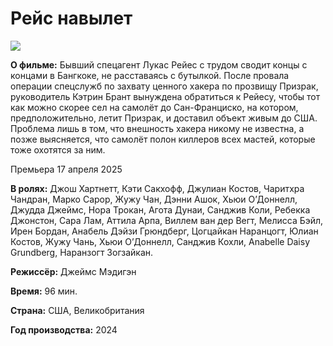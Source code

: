 # Рейс навылет
![](https://github.com/user-attachments/assets/4e14c4c7-87db-45ed-a276-24db93a7cd37)

**О фильме:** Бывший спецагент Лукас Рейес с трудом сводит концы с концами в Бангкоке, не расставаясь с бутылкой. После провала операции спецслужб по захвату ценного хакера по прозвищу Призрак, руководитель Кэтрин Брант вынуждена обратиться к Рейесу, чтобы тот как можно скорее сел на самолёт до Сан-Франциско, на котором, предположительно, летит Призрак, и доставил объект живым до США. Проблема лишь в том, что внешность хакера никому не известна, а позже выясняется, что самолёт полон киллеров всех мастей, которые тоже охотятся за ним.

Премьера
    17 апреля 2025
    
**В ролях:**
    Джош Хартнетт,
    Кэти Сакхофф,
    Джулиан Костов,
    Чаритхра Чандран,
    Марко Сарор,
    Жужу Чан,
    Дэнни Ашок,
    Хьюи О’Доннелл,
    Джудда Джеймс,
    Нора Трокан,
    Агота Дунаи,
    Санджив Коли,
    Ребекка Джонстон,
    Сара Лам,
    Аттила Арпа,
    Виллем ван дер Вегт,
    Мелисса Бэйл,
    Ирен Бордан,
    Анабель Дэйзи Грюндберг,
    Цогцайкан Наранцогт,
    Юлиан Костов,
    Жужу Чань,
    Хьюи О’Доннелл,
    Санджив Кохли,
    Anabelle Daisy Grundberg,
    Наранзогт Зогзайкан.
    
**Режиссёр:**
    Джеймс Мэдигэн
    
**Время:**
    96 мин.
    
**Страна:**
    США, Великобритания
    
**Год производства:**
    2024


